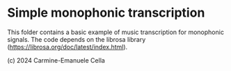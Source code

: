 # Simple monophonic transcription

This folder contains a basic example of music transcription for monophonic signals.
The code depends on the librosa library (https://librosa.org/doc/latest/index.html).

(c) 2024 Carmine-Emanuele Cella


